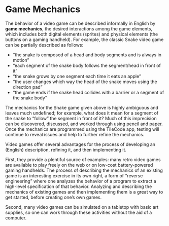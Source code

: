 # Game Mechanics

The behavior of a video game can be described informally in English by **game mechanics**, the desired interactions among the game elements, which includes both digital elements (sprites) and physical elements (the buttons on a gaming handheld). For example, the classic Snake video game can be partially described as follows:
- “the snake is composed of a head and body segments and is always in motion”
- “each segment of the snake body follows the segment/head in front of it” 
- “the snake grows by one segment each time it eats an apple”
- “the user changes which way the head of the snake moves using the direction pad”
- “the game ends if the snake head collides with a barrier or a segment of the snake body”

The mechanics for the Snake game given above is highly ambiguous and leaves much undefined; for example, what does it mean for a segment of the snake to “follow” the segment in front of it?  Much of this imprecision can be discovered, discussed, and worked through using pencil and paper.  Once the mechanics are programmed using the TileCode app, testing will continue to reveal issues and help to further refine the mechanics.

Video games offer several advantages for the process of developing an (English) description, refining it, and then implementing it.  

First, they provide a plentiful source of examples: many retro video games are available to play freely on the web or on low-cost battery-powered gaming handhelds.  The process of describing the mechanics of an existing game is an interesting exercise in its own right, a form of “reverse engineering” where one analyzes the behavior of a program to extract a high-level specification of that behavior. Analyzing and describing the mechanics of existing games and then implementing them is a great way to get started, before creating one’s own games. 

Second, many video games can be simulated on a tabletop with basic art supplies, so one can work through these activities without the aid of a computer.